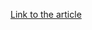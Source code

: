 [Link to the article](https://cybersecuritynews.com/cyrebros-ai-native-mdr-platform-earns-silver-at-the-2025/)
